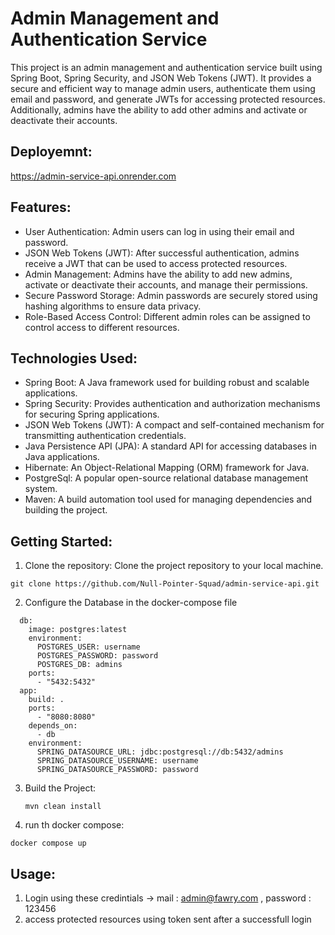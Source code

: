 # Admin Management and Authentication Service
This project is an admin management and authentication service built using Spring Boot, Spring Security, and JSON Web Tokens (JWT). It provides a secure and efficient way to manage admin users, authenticate them using email and password, and generate JWTs for accessing protected resources. Additionally, admins have the ability to add other admins and activate or deactivate their accounts.

## Deployemnt:

https://admin-service-api.onrender.com

## Features:
- User Authentication: Admin users can log in using their email and password.
- JSON Web Tokens (JWT): After successful authentication, admins receive a JWT that can be used to access protected resources.
- Admin Management: Admins have the ability to add new admins, activate or deactivate their accounts, and manage their permissions.
- Secure Password Storage: Admin passwords are securely stored using hashing algorithms to ensure data privacy.
- Role-Based Access Control: Different admin roles can be assigned to control access to different resources.
## Technologies Used:
- Spring Boot: A Java framework used for building robust and scalable applications.
- Spring Security: Provides authentication and authorization mechanisms for securing Spring applications.
- JSON Web Tokens (JWT): A compact and self-contained mechanism for transmitting authentication credentials.
- Java Persistence API (JPA): A standard API for accessing databases in Java applications.
- Hibernate: An Object-Relational Mapping (ORM) framework for Java.
- PostgreSql: A popular open-source relational database management system.
- Maven: A build automation tool used for managing dependencies and building the project.
## Getting Started:
1. Clone the repository: Clone the project repository to your local machine.
```
git clone https://github.com/Null-Pointer-Squad/admin-service-api.git
```
2. Configure the Database in the docker-compose file
```
  db:
    image: postgres:latest
    environment:
      POSTGRES_USER: username
      POSTGRES_PASSWORD: password
      POSTGRES_DB: admins
    ports:
      - "5432:5432"
  app:
    build: .
    ports:
      - "8080:8080"
    depends_on:
      - db
    environment:
      SPRING_DATASOURCE_URL: jdbc:postgresql://db:5432/admins
      SPRING_DATASOURCE_USERNAME: username
      SPRING_DATASOURCE_PASSWORD: password
```

3. Build the Project:
   ```
   mvn clean install
   ```
4. run th docker compose:
```
docker compose up
```
## Usage:
1. Login using these credintials -> mail : admin@fawry.com , password : 123456
2. access protected resources using token sent after a successfull login 
